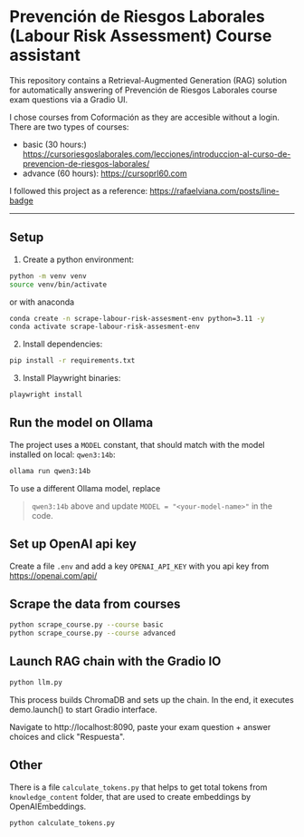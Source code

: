 # Prevención de Riesgos Laborales (Labour Risk Assessment) Course assistant

This repository contains a Retrieval-Augmented Generation (RAG) solution for automatically answering of Prevención de Riesgos Laborales course exam questions via a Gradio UI.

I chose courses from Coformación as they are accesible without a login. There are two types of courses:
- basic (30 hours:) https://cursoriesgoslaborales.com/lecciones/introduccion-al-curso-de-prevencion-de-riesgos-laborales/
- advance (60 hours): https://cursoprl60.com

I followed this project as a reference: https://rafaelviana.com/posts/line-badge 

---

## Setup

1. Create a python environment:
```bash
python -m venv venv
source venv/bin/activate
```
or with anaconda
```bash
conda create -n scrape-labour-risk-assesment-env python=3.11 -y
conda activate scrape-labour-risk-assesment-env
```
2. Install dependencies:
```bash
pip install -r requirements.txt
```
3. Install Playwright binaries:
```bash
playwright install
```

## Run the model on Ollama
The project uses a `MODEL` constant, that should match with the model installed on local: `qwen3:14b`:
```bash
ollama run qwen3:14b
```
To use a different Ollama model, replace
> `qwen3:14b` above and update 
> `MODEL = "<your-model-name>"` in the code.

## Set up OpenAI api key
Create a file `.env` and add a key `OPENAI_API_KEY` with you api key from https://openai.com/api/

## Scrape the data from courses

 ```bash
 python scrape_course.py --course basic
 python scrape_course.py --course advanced
 ```

## Launch RAG chain with the Gradio IO
```bash
python llm.py
```

This process builds ChromaDB and sets up the chain.
In the end, it executes demo.launch() to start Gradio interface.

Navigate to http://localhost:8090, paste your exam question + answer choices and click "Respuesta".

## Other
There is a file `calculate_tokens.py` that helps to get total tokens from `knowledge_content` folder, that are used to create embeddings by OpenAIEmbeddings.

```bash
python calculate_tokens.py
```